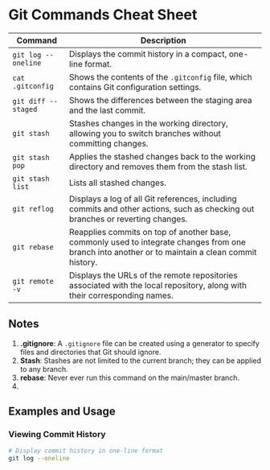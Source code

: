 # Git Commands Cheat Sheet

| Command                   | Description                                                       |
|---------------------------|-------------------------------------------------------------------|
| `git log --oneline`       | Displays the commit history in a compact, one-line format.        |
| `cat .gitconfig`          | Shows the contents of the `.gitconfig` file, which contains Git configuration settings. |
| `git diff --staged`       | Shows the differences between the staging area and the last commit. |
| `git stash`               | Stashes changes in the working directory, allowing you to switch branches without committing changes. |
| `git stash pop`           | Applies the stashed changes back to the working directory and removes them from the stash list. |
| `git stash list`          | Lists all stashed changes.                                        |
| `git reflog`              | Displays a log of all Git references, including commits and other actions, such as checking out branches or reverting changes. |
| `git rebase`              | Reapplies commits on top of another base, commonly used to integrate changes from one branch into another or to maintain a clean commit history. |
| `git remote -v`           | Displays the URLs of the remote repositories associated with the local repository, along with their corresponding names. |


## Notes
1. **.gitignore**: A `.gitignore` file can be created using a generator to specify files and directories that Git should ignore.
2. **Stash**: Stashes are not limited to the current branch; they can be applied to any branch.
3. **rebase**: Never ever run this command on the main/master branch.
4. 

## Examples and Usage


### Viewing Commit History

```bash
# Display commit history in one-line format
git log --oneline
